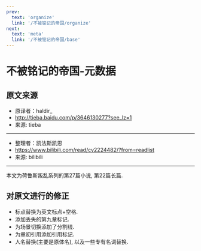 ```yaml
---
prev:
  text: 'organize'
  link: '/不被铭记的帝国/organize'
next:
  text: 'meta'
  link: '/不被铭记的帝国/base'
---
```


# 不被铭记的帝国-元数据

## 原文来源

+ 原译者：haldir_
+ <http://tieba.baidu.com/p/3646130277?see_lz=1>
+ 来源: tieba

------

+ 整理者：凯法斯凯恩
+ <https://www.bilibili.com/read/cv2224482/?from=readlist>
+ 来源: bilibili

------

本文为荷鲁斯叛乱系列的第27篇小说, 第22篇长篇.

## 对原文进行的修正

+ 标点替换为英文标点+空格.
+ 添加丢失的第九章标记.
+ 为场景切换添加了分割线.
+ 为章初引用添加引用标记.
+ 人名替换(主要是原体名), 以及一些专有名词替换.
